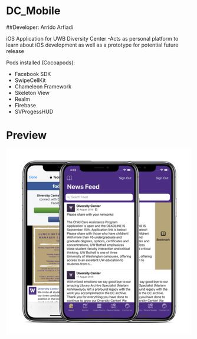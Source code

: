 # DC_Mobile 
##Developer: Arrido Arfiadi

iOS Application for UWB Diversity Center
-Acts as personal platform to learn about iOS development as well as a prototype for potential future release

Pods installed (Cocoapods):
* Facebook SDK
* SwipeCellKit
* Chameleon Framework
* Skeleton View
* Realm 
* Firebase
* SVProgessHUD

# Preview
![](https://github.com/arridoarfiadi/DCMobileProject/blob/master/preview.png)
